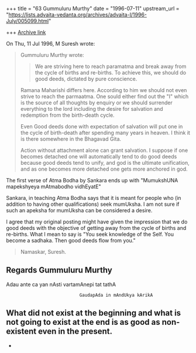 +++
title = "63 Gummuluru Murthy"
date = "1996-07-11"
upstream_url = "https://lists.advaita-vedanta.org/archives/advaita-l/1996-July/005099.html"

+++
[Archive link](https://lists.advaita-vedanta.org/archives/advaita-l/1996-July/005099.html)

On Thu, 11 Jul 1996, M Suresh wrote:

> Gummuluru Murthy wrote:
>
> > We are striving here to reach paramatma and break away from the cycle of
> > births and re-births. To achieve this, we should do good deeds, dictated
> > by pure conscience.
>
>   Ramana Maharishi differs here. According to him we should not even
>   strive to reach the parmaatma.  One sould either find out the "I" which is
>   the source of all thoughts by enquiry or we should surrender everything to
>   the lord including the desire for salvation and redemption from the
>   birth-death cycle.
>
>   Even Good deeds done with expectation of salvation will put one in the cycle
>   of birth-death after spending many years in heaven. I think it is there
>   somewhere in the Bhagavad Gita.
>
>   Action without attachment alone can grant salvation. I suppose if one
 becomes
>   detached one will automatically tend to do good deeds because good deeds
 tend
>   to unify, and god is the ultimate unification, and as one becomes more
>  detached
>   one gets more anchored in god.
>
The first verse of Atma Bodha by Sankara ends up with "MumukshUNA
mapekshyeya mAtmabodho vidhEyatE"

Sankara, in teaching Atma Bodha says that it is meant for people who (in
addition to having other qualifications) seek mumUksha.  I am not sure if
such an apeksha for mumUksha can be considered a desire.

I agree that my original posting might have given the impression that we
do good deeds with the objective of getting away from the cycle of births
and re-births.
What I mean to say is "You seek knowledge of the Self. You become a
sadhaka. Then good deeds flow from you."


>
> Namaskar,
> Suresh.
>
Regards
Gummuluru Murthy
--------------------------------------------------------------------------------
Adau ante ca yan nAsti vartamAnepi tat tathA

                                GaudapAda in mAndUkya kArikA

What did not exist at the beginning and what is not going to exist at the
end is as good as non-existent even in the present.
--------------------------------------------------------------------------------
 -

